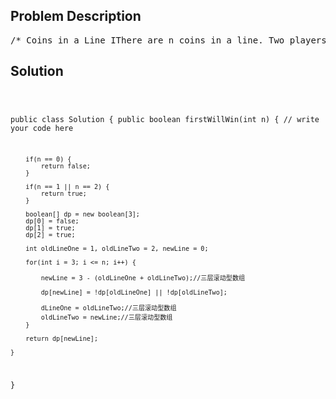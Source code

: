 <!--
<style>
  body { font-family: Arial, sans-serif; }
  .container { max-width: 700px; margin: 0 auto; padding: 10px; }
  .comment-block { background-color: #f9f9f9; padding: 10px; border-left: 5px solid #ccc; overflow-wrap: break-word; white-space: pre-wrap; }
  .code-block { background-color: #f4f4f4; padding: 10px; border: 1px solid #ddd; overflow-wrap: break-word; white-space: pre-wrap; }
</style>
-->

<div class='container'>
<h2>Problem Description</h2>
<div class='comment-block'>
<pre>
/* Coins in a Line IThere are n coins in a line. Two players take turns to take one or two coins from right side untilthere are no more coins left. The player who take the last coin wins.Could you please decide the first play will win or lose?Have you met this question in a real interview? YesExamplen = 1, return true.n = 2, return true.n = 3, return false.n = 4, return true.n = 5, return true.ChallengeO(n) time and O(1) memory*/    /**     * @param n: an integer     * @return: a boolean which equals to true if the first player will win     */</pre>
</div>

<h2>Solution</h2>
<div class='code-block'>
<pre><code class='language-java'>

public class Solution {
    public boolean firstWillWin(int n) {
        // write your code here
        
        if(n == 0) {
            return false;
        }
        
        if(n == 1 || n == 2) {
            return true;
        }
        
        boolean[] dp = new boolean[3];
        dp[0] = false;
        dp[1] = true;
        dp[2] = true;
        
        int oldLineOne = 1, oldLineTwo = 2, newLine = 0;
        
        for(int i = 3; i <= n; i++) {

            newLine = 3 - (oldLineOne + oldLineTwo);//三层滚动型数组
            
            dp[newLine] = !dp[oldLineOne] || !dp[oldLineTwo];
                
            dLineOne = oldLineTwo;//三层滚动型数组
            oldLineTwo = newLine;//三层滚动型数组
        }
        
        return dp[newLine];
       
    }
}</code></pre>
</div>
</div>
